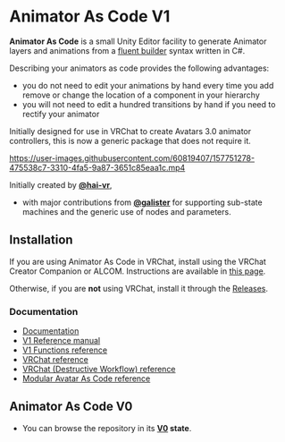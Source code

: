 Animator As Code V1
====

**Animator As Code** is a small Unity Editor facility to generate Animator layers and animations from a [fluent builder](https://en.wikipedia.org/wiki/Fluent_interface) syntax written in C#.

Describing your animators as code provides the following advantages:

- you do not need to edit your animations by hand every time you add remove or change the location of a component in your hierarchy
- you will not need to edit a hundred transitions by hand if you need to rectify your animator

Initially designed for use in VRChat to create Avatars 3.0 animator controllers, this is now a generic package that does not require it.

https://user-images.githubusercontent.com/60819407/157751278-475538c7-3310-4fa5-9a87-3651c85eaa1c.mp4

Initially created by **[@hai-vr](https://github.com/hai-vr)**,
- with major contributions from **[@galister](https://github.com/galister)** for supporting sub-state machines and the generic use of nodes and parameters.

## Installation

If you are using Animator As Code in VRChat, install using the VRChat Creator Companion or ALCOM. Instructions are available in [this page](https://docs.hai-vr.dev/docs/products/animator-as-code/install).

Otherwise, if you are **not** using VRChat, install it through the [Releases](https://github.com/hai-vr/av3-animator-as-code/releases).

### Documentation

- [Documentation](https://docs.hai-vr.dev/docs/products/animator-as-code)
- [V1 Reference manual](https://docs.hai-vr.dev/docs/products/animator-as-code/reference)
- [V1 Functions reference](https://docs.hai-vr.dev/docs/products/animator-as-code/functions/base)
- [VRChat reference](https://docs.hai-vr.dev/docs/products/animator-as-code/functions/vrchat)
- [VRChat (Destructive Workflow) reference](https://docs.hai-vr.dev/docs/products/animator-as-code/functions/vrchat-destructive-workflow)
- [Modular Avatar As Code reference](https://docs.hai-vr.dev/docs/products/animator-as-code/functions/modular-avatar)

## Animator As Code V0

- You can browse the repository in its **[V0](https://github.com/hai-vr/av3-animator-as-code/tree/V1-2022-04) state**.
